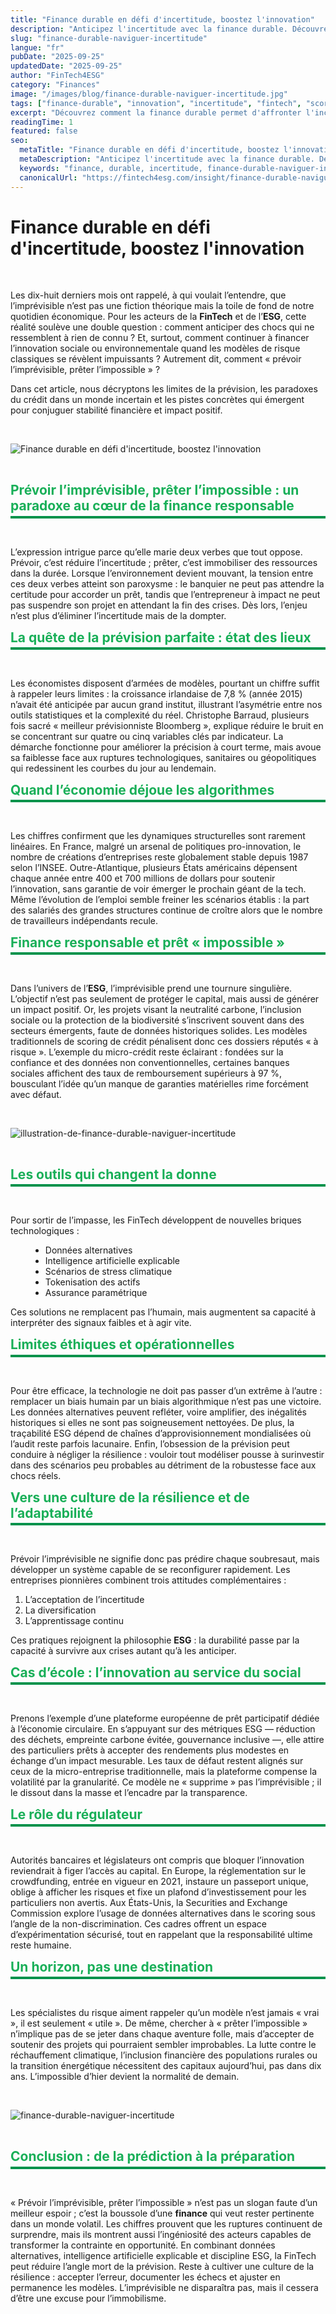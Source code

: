 ```yaml
---
title: "Finance durable en défi d'incertitude, boostez l'innovation"
description: "Anticipez l'incertitude avec la finance durable. Découvrez comment Fintech, Scoring IA et Micro crédit transforment le prêt impossible en opportunité concrète d'innovation."
slug: "finance-durable-naviguer-incertitude"
langue: "fr"
pubDate: "2025-09-25"
updatedDate: "2025-09-25"
author: "FinTech4ESG"
category: "Finances"
image: "/images/blog/finance-durable-naviguer-incertitude.jpg"
tags: ["finance-durable", "innovation", "incertitude", "fintech", "scoring-ia"]
excerpt: "Découvrez comment la finance durable permet d'affronter l'incertitude tout en stimulant l'innovation et en transformant les contraintes en opportunités concrètes."
readingTime: 1
featured: false
seo:
  metaTitle: "Finance durable en défi d'incertitude, boostez l'innovation | FINTECH4ESG"
  metaDescription: "Anticipez l'incertitude avec la finance durable. Découvrez comment Fintech, Scoring IA et Micro crédit transforment le prêt impossible en opportunité concrète d'innovation."
  keywords: "finance, durable, incertitude, finance-durable-naviguer-incertitude"
  canonicalUrl: "https://fintech4esg.com/insight/finance-durable-naviguer-incertitude"
---
```


<h1>Finance durable en défi d'incertitude, boostez l'innovation</h1>

&nbsp;

<p>Les dix-huit derniers mois ont rappelé, à qui voulait l’entendre, que l’imprévisible n’est pas une fiction théorique mais la toile de fond de notre quotidien économique. Pour les acteurs de la <strong>FinTech</strong> et de l’<strong>ESG</strong>, cette réalité soulève une double question : comment anticiper des chocs qui ne ressemblent à rien de connu ? Et, surtout, comment continuer à financer l’innovation sociale ou environnementale quand les modèles de risque classiques se révèlent impuissants ? Autrement dit, comment « prévoir l’imprévisible, prêter l’impossible » ?</p>

<p>Dans cet article, nous décryptons les limites de la prévision, les paradoxes du crédit dans un monde incertain et les pistes concrètes qui émergent pour conjuguer stabilité financière et impact positif.</p>

&nbsp;

![Finance durable en défi d'incertitude, boostez l'innovation](/images/blog/finance-durable-naviguer-incertitude-fintech4esg.jpg)

&nbsp;

<h2 style="color: #19af58; border-bottom: 4px solid #00924B;
           padding-bottom: .2rem; margin-top: 0.5rem; margin-bottom: .2rem;">
  Prévoir l’imprévisible, prêter l’impossible : un paradoxe au cœur de la finance responsable
</h2>

&nbsp;

<p>L’expression intrigue parce qu’elle marie deux verbes que tout oppose. Prévoir, c’est réduire l’incertitude ; prêter, c’est immobiliser des ressources dans la durée. Lorsque l’environnement devient mouvant, la tension entre ces deux verbes atteint son paroxysme : le banquier ne peut pas attendre la certitude pour accorder un prêt, tandis que l’entrepreneur à impact ne peut pas suspendre son projet en attendant la fin des crises. Dès lors, l’enjeu n’est plus d’éliminer l’incertitude mais de la dompter.</p>

<h2 style="color: #19af58; border-bottom: 4px solid #00924B;
           padding-bottom: .2rem; margin-top: 0.5rem; margin-bottom: .2rem;">
  La quête de la prévision parfaite : état des lieux
</h2>

&nbsp;

<p>Les économistes disposent d’armées de modèles, pourtant un chiffre suffit à rappeler leurs limites : la croissance irlandaise de 7,8 % (année 2015) n’avait été anticipée par aucun grand institut, illustrant l’asymétrie entre nos outils statistiques et la complexité du réel. Christophe Barraud, plusieurs fois sacré « meilleur prévisionniste Bloomberg », explique réduire le bruit en se concentrant sur quatre ou cinq variables clés par indicateur. La démarche fonctionne pour améliorer la précision à court terme, mais avoue sa faiblesse face aux ruptures technologiques, sanitaires ou géopolitiques qui redessinent les courbes du jour au lendemain.</p>

<h2 style="color: #19af58; border-bottom: 4px solid #00924B;
           padding-bottom: .2rem; margin-top: 0.5rem; margin-bottom: .2rem;">
  Quand l’économie déjoue les algorithmes
</h2>

&nbsp;

<p>Les chiffres confirment que les dynamiques structurelles sont rarement linéaires. En France, malgré un arsenal de politiques pro-innovation, le nombre de créations d’entreprises reste globalement stable depuis 1987 selon l’INSEE. Outre-Atlantique, plusieurs États américains dépensent chaque année entre 400 et 700 millions de dollars pour soutenir l’innovation, sans garantie de voir émerger le prochain géant de la tech. Même l’évolution de l’emploi semble freiner les scénarios établis : la part des salariés des grandes structures continue de croître alors que le nombre de travailleurs indépendants recule.</p>

<h2 style="color: #19af58; border-bottom: 4px solid #00924B;
           padding-bottom: .2rem; margin-top: 0.5rem; margin-bottom: .2rem;">
  Finance responsable et prêt « impossible »
</h2>

&nbsp;

<p>Dans l’univers de l’<strong>ESG</strong>, l’imprévisible prend une tournure singulière. L’objectif n’est pas seulement de protéger le capital, mais aussi de générer un impact positif. Or, les projets visant la neutralité carbone, l’inclusion sociale ou la protection de la biodiversité s’inscrivent souvent dans des secteurs émergents, faute de données historiques solides. Les modèles traditionnels de scoring de crédit pénalisent donc ces dossiers réputés « à risque ». L’exemple du micro-crédit reste éclairant : fondées sur la confiance et des données non conventionnelles, certaines banques sociales affichent des taux de remboursement supérieurs à 97 %, bousculant l’idée qu’un manque de garanties matérielles rime forcément avec défaut.</p>

&nbsp;

![illustration-de-finance-durable-naviguer-incertitude](/images/blog/finance-durable-naviguer-incertitude-2025.jpg)

&nbsp;

<h2 style="color: #19af58; border-bottom: 4px solid #00924B;
           padding-bottom: .2rem; margin-top: 0.5rem; margin-bottom: .2rem;">
  Les outils qui changent la donne
</h2>

&nbsp;

<p>Pour sortir de l’impasse, les FinTech développent de nouvelles briques technologiques :</p>

<ul style="list-style-type: disc; margin-left: 2rem;">
  <li>Données alternatives</li>
  <li>Intelligence artificielle explicable</li>
  <li>Scénarios de stress climatique</li>
  <li>Tokenisation des actifs</li>
  <li>Assurance paramétrique</li>
</ul>

<p>Ces solutions ne remplacent pas l’humain, mais augmentent sa capacité à interpréter des signaux faibles et à agir vite.</p>

<h2 style="color: #19af58; border-bottom: 4px solid #00924B;
           padding-bottom: .2rem; margin-top: 0.5rem; margin-bottom: .2rem;">
  Limites éthiques et opérationnelles
</h2>

&nbsp;

<p>Pour être efficace, la technologie ne doit pas passer d’un extrême à l’autre : remplacer un biais humain par un biais algorithmique n’est pas une victoire. Les données alternatives peuvent refléter, voire amplifier, des inégalités historiques si elles ne sont pas soigneusement nettoyées. De plus, la traçabilité ESG dépend de chaînes d’approvisionnement mondialisées où l’audit reste parfois lacunaire. Enfin, l’obsession de la prévision peut conduire à négliger la résilience : vouloir tout modéliser pousse à surinvestir dans des scénarios peu probables au détriment de la robustesse face aux chocs réels.</p>

<h2 style="color: #19af58; border-bottom: 4px solid #00924B;
           padding-bottom: .2rem; margin-top: 0.5rem; margin-bottom: .2rem;">
  Vers une culture de la résilience et de l’adaptabilité
</h2>

&nbsp;

<p>Prévoir l’imprévisible ne signifie donc pas prédire chaque soubresaut, mais développer un système capable de se reconfigurer rapidement. Les entreprises pionnières combinent trois attitudes complémentaires :</p>

<ol>
  <li>L’acceptation de l’incertitude</li>
  <li>La diversification</li>
  <li>L’apprentissage continu</li>
</ol>

<p>Ces pratiques rejoignent la philosophie <strong>ESG</strong> : la durabilité passe par la capacité à survivre aux crises autant qu’à les anticiper.</p>

<h2 style="color: #19af58; border-bottom: 4px solid #00924B;
           padding-bottom: .2rem; margin-top: 0.5rem; margin-bottom: .2rem;">
  Cas d’école : l’innovation au service du social
</h2>

&nbsp;

<p>Prenons l’exemple d’une plateforme européenne de prêt participatif dédiée à l’économie circulaire. En s’appuyant sur des métriques ESG — réduction des déchets, empreinte carbone évitée, gouvernance inclusive —, elle attire des particuliers prêts à accepter des rendements plus modestes en échange d’un impact mesurable. Les taux de défaut restent alignés sur ceux de la micro-entreprise traditionnelle, mais la plateforme compense la volatilité par la granularité. Ce modèle ne « supprime » pas l’imprévisible ; il le dissout dans la masse et l’encadre par la transparence.</p>

<h2 style="color: #19af58; border-bottom: 4px solid #00924B;
           padding-bottom: .2rem; margin-top: 0.5rem; margin-bottom: .2rem;">
  Le rôle du régulateur
</h2>

&nbsp;

<p>Autorités bancaires et législateurs ont compris que bloquer l’innovation reviendrait à figer l’accès au capital. En Europe, la réglementation sur le crowdfunding, entrée en vigueur en 2021, instaure un passeport unique, oblige à afficher les risques et fixe un plafond d’investissement pour les particuliers non avertis. Aux États-Unis, la Securities and Exchange Commission explore l’usage de données alternatives dans le scoring sous l’angle de la non-discrimination. Ces cadres offrent un espace d’expérimentation sécurisé, tout en rappelant que la responsabilité ultime reste humaine.</p>

<h2 style="color: #19af58; border-bottom: 4px solid #00924B;
           padding-bottom: .2rem; margin-top: 0.5rem; margin-bottom: .2rem;">
  Un horizon, pas une destination
</h2>

&nbsp;

<p>Les spécialistes du risque aiment rappeler qu’un modèle n’est jamais « vrai », il est seulement « utile ». De même, chercher à « prêter l’impossible » n’implique pas de se jeter dans chaque aventure folle, mais d’accepter de soutenir des projets qui pourraient sembler improbables. La lutte contre le réchauffement climatique, l’inclusion financière des populations rurales ou la transition énergétique nécessitent des capitaux aujourd’hui, pas dans dix ans. L’impossible d’hier devient la normalité de demain.</p>

&nbsp;

![finance-durable-naviguer-incertitude](/images/blog/finance-durable-naviguer-incertitude.jpg)

&nbsp;

<h2 style="color: #19af58; border-bottom: 4px solid #00924B;
           padding-bottom: .2rem; margin-top: 0.5rem; margin-bottom: .2rem;">
  Conclusion : de la prédiction à la préparation
</h2>

&nbsp;

<p>« Prévoir l’imprévisible, prêter l’impossible » n’est pas un slogan faute d’un meilleur espoir ; c’est la boussole d’une <strong>finance</strong> qui veut rester pertinente dans un monde volatil. Les chiffres prouvent que les ruptures continuent de surprendre, mais ils montrent aussi l’ingéniosité des acteurs capables de transformer la contrainte en opportunité. En combinant données alternatives, intelligence artificielle explicable et discipline ESG, la FinTech peut réduire l’angle mort de la prévision. Reste à cultiver une culture de la résilience : accepter l’erreur, documenter les échecs et ajuster en permanence les modèles. L’imprévisible ne disparaîtra pas, mais il cessera d’être une excuse pour l’immobilisme.</p>